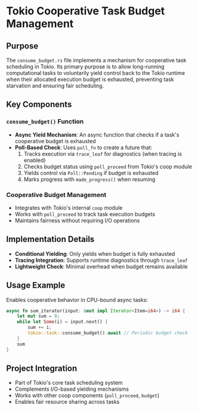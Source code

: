 # Tokio Cooperative Task Budget Management

## Purpose
The `consume_budget.rs` file implements a mechanism for cooperative task scheduling in Tokio. Its primary purpose is to allow long-running computational tasks to voluntarily yield control back to the Tokio runtime when their allocated execution budget is exhausted, preventing task starvation and ensuring fair scheduling.

## Key Components

### `consume_budget()` Function
- **Async Yield Mechanism**: An async function that checks if a task's cooperative budget is exhausted
- **Poll-Based Check**: Uses `poll_fn` to create a future that:
  1. Tracks execution via `trace_leaf` for diagnostics (when tracing is enabled)
  2. Checks budget status using `poll_proceed` from Tokio's coop module
  3. Yields control via `Poll::Pending` if budget is exhausted
  4. Marks progress with `made_progress()` when resuming

### Cooperative Budget Management
- Integrates with Tokio's internal `coop` module
- Works with `poll_proceed` to track task execution budgets
- Maintains fairness without requiring I/O operations

## Implementation Details
- **Conditional Yielding**: Only yields when budget is fully exhausted
- **Tracing Integration**: Supports runtime diagnostics through `trace_leaf`
- **Lightweight Check**: Minimal overhead when budget remains available

## Usage Example
Enables cooperative behavior in CPU-bound async tasks:
```rust
async fn sum_iterator(input: &mut impl Iterator<Item=i64>) -> i64 {
    let mut sum = 0;
    while let Some(i) = input.next() {
        sum += i;
        tokio::task::consume_budget().await // Periodic budget check
    }
    sum
}
```

## Project Integration
- Part of Tokio's core task scheduling system
- Complements I/O-based yielding mechanisms
- Works with other coop components (`poll_proceed`, `budget`)
- Enables fair resource sharing across tasks
